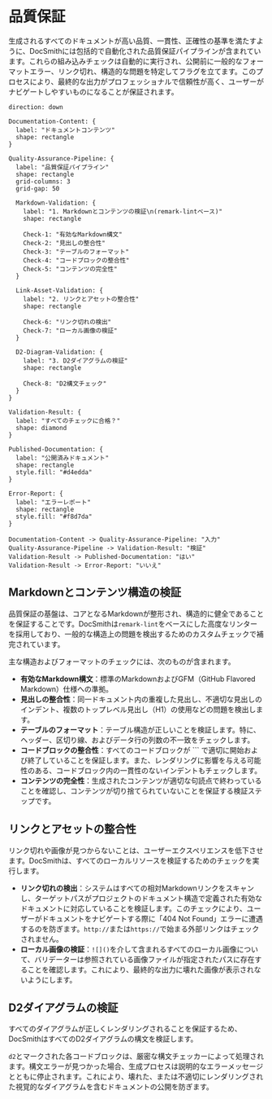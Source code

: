 # 品質保証

生成されるすべてのドキュメントが高い品質、一貫性、正確性の基準を満たすように、DocSmithには包括的で自動化された品質保証パイプラインが含まれています。これらの組み込みチェックは自動的に実行され、公開前に一般的なフォーマットエラー、リンク切れ、構造的な問題を特定してフラグを立てます。このプロセスにより、最終的な出力がプロフェッショナルで信頼性が高く、ユーザーがナビゲートしやすいものになることが保証されます。

```d2 品質保証パイプライン icon=lucide:shield-check
direction: down

Documentation-Content: {
  label: "ドキュメントコンテンツ"
  shape: rectangle
}

Quality-Assurance-Pipeline: {
  label: "品質保証パイプライン"
  shape: rectangle
  grid-columns: 3
  grid-gap: 50

  Markdown-Validation: {
    label: "1. Markdownとコンテンツの検証\n(remark-lintベース)"
    shape: rectangle

    Check-1: "有効なMarkdown構文"
    Check-2: "見出しの整合性"
    Check-3: "テーブルのフォーマット"
    Check-4: "コードブロックの整合性"
    Check-5: "コンテンツの完全性"
  }

  Link-Asset-Validation: {
    label: "2. リンクとアセットの整合性"
    shape: rectangle

    Check-6: "リンク切れの検出"
    Check-7: "ローカル画像の検証"
  }

  D2-Diagram-Validation: {
    label: "3. D2ダイアグラムの検証"
    shape: rectangle

    Check-8: "D2構文チェック"
  }
}

Validation-Result: {
  label: "すべてのチェックに合格？"
  shape: diamond
}

Published-Documentation: {
  label: "公開済みドキュメント"
  shape: rectangle
  style.fill: "#d4edda"
}

Error-Report: {
  label: "エラーレポート"
  shape: rectangle
  style.fill: "#f8d7da"
}

Documentation-Content -> Quality-Assurance-Pipeline: "入力"
Quality-Assurance-Pipeline -> Validation-Result: "検証"
Validation-Result -> Published-Documentation: "はい"
Validation-Result -> Error-Report: "いいえ"
```

## Markdownとコンテンツ構造の検証

品質保証の基盤は、コアとなるMarkdownが整形され、構造的に健全であることを保証することです。DocSmithは`remark-lint`をベースにした高度なリンターを採用しており、一般的な構造上の問題を検出するためのカスタムチェックで補完されています。

主な構造およびフォーマットのチェックには、次のものが含まれます。

*   **有効なMarkdown構文**：標準のMarkdownおよびGFM（GitHub Flavored Markdown）仕様への準拠。
*   **見出しの整合性**：同一ドキュメント内の重複した見出し、不適切な見出しのインデント、複数のトップレベル見出し（H1）の使用などの問題を検出します。
*   **テーブルのフォーマット**：テーブル構造が正しいことを検証します。特に、ヘッダー、区切り線、およびデータ行の列数の不一致をチェックします。
*   **コードブロックの整合性**：すべてのコードブロックが ``` で適切に開始および終了していることを保証します。また、レンダリングに影響を与える可能性のある、コードブロック内の一貫性のないインデントもチェックします。
*   **コンテンツの完全性**：生成されたコンテンツが適切な句読点で終わっていることを確認し、コンテンツが切り捨てられていないことを保証する検証ステップです。

## リンクとアセットの整合性

リンク切れや画像が見つからないことは、ユーザーエクスペリエンスを低下させます。DocSmithは、すべてのローカルリソースを検証するためのチェックを実行します。

*   **リンク切れの検出**：システムはすべての相対Markdownリンクをスキャンし、ターゲットパスがプロジェクトのドキュメント構造で定義された有効なドキュメントに対応していることを検証します。このチェックにより、ユーザーがドキュメントをナビゲートする際に「404 Not Found」エラーに遭遇するのを防ぎます。`http://`または`https://`で始まる外部リンクはチェックされません。
*   **ローカル画像の検証**：`![]()`を介して含まれるすべてのローカル画像について、バリデーターは参照されている画像ファイルが指定されたパスに存在することを確認します。これにより、最終的な出力に壊れた画像が表示されないようにします。

## D2ダイアグラムの検証

すべてのダイアグラムが正しくレンダリングされることを保証するため、DocSmithはすべてのD2ダイアグラムの構文を検証します。

`d2`とマークされた各コードブロックは、厳密な構文チェッカーによって処理されます。構文エラーが見つかった場合、生成プロセスは説明的なエラーメッセージとともに停止されます。これにより、壊れた、または不適切にレンダリングされた視覚的なダイアグラムを含むドキュメントの公開を防ぎます。